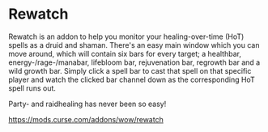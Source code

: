 # Rewatch
Rewatch is an addon to help you monitor your healing-over-time (HoT) spells as a druid and shaman. There's an easy main window which you can move around, which will contain six bars for every target; a healthbar, energy-/rage-/manabar, lifebloom bar, rejuvenation bar, regrowth bar and a wild growth bar. Simply click a spell bar to cast that spell on that specific player and watch the clicked bar channel down as the corresponding HoT spell runs out.

Party- and raidhealing has never been so easy!

https://mods.curse.com/addons/wow/rewatch
